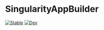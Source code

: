 # SingularityAppBuilder

[![Stable](https://img.shields.io/badge/docs-stable-blue.svg)](https://SebastianM-C.github.io/SingularityAppBuilder.jl/stable)
[![Dev](https://img.shields.io/badge/docs-dev-blue.svg)](https://SebastianM-C.github.io/SingularityAppBuilder.jl/dev)
